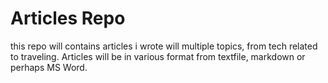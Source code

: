 # Articles Repo

this repo will contains articles i wrote will multiple topics, from tech related to traveling. Articles will be in various format from textfile, markdown or perhaps MS Word.
